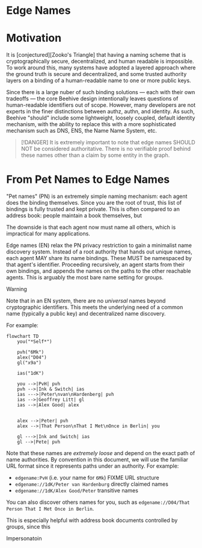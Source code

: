 # Edge Names

# Motivation

It is [conjectured][Zooko's Triangle] that having a naming scheme that is cryptographically secure, decentralized, and human readable is impossible. To work around this, many systems have adopted a layered approach where the ground truth is secure and decentralized, and some trusted authority layers on a binding of a human-readable name to one or more public keys.

Since there is a large nuber of such binding solutions — each with their own tradeoffs — the core Beehive design intentionally leaves questions of human-readable identifiers out of scope. However, many developers are not experts in the finer distinctions between authz, authn, and identity. As such, Beehive "should" include some lightweight, loosely coupled, default identity mechanism, with the ability to replace this with a more sophisticated mechanism such as DNS, ENS, the Name Name System, etc.

> [!DANGER]
> It is extremely important to note that edge names SHOULD NOT be considered authoritative. There is no verifiable proof behind these names other than a claim by some entity in the graph.

# From Pet Names to Edge Names

"Pet names" (PN) is an extremely simple naming mechanism: each agent does the binding themselves. Since you are the root of trust, this list of bindings is fully trusted and kept private. This is often compared to an address book: people maintain a book themselves, but 

The downside is that each agent now must name all others, which is impractical for many applications.

Edge names (EN) relax the PN privacy restriction to gain a minimalist name discovery system. Instead of a root authority that hands out unique names, each agent MAY share its name bindings. These MUST be namespaced by that agent's identifier. Proceeding recursively, an agent starts from their own bindings, and appends the names on the paths to the other reachable agents. This is arguably the most bare name setting for groups.

> [!WARNING]
> Note that in an EN system, there are no _universal_ names beyond cryptographic identifiers. This meets the underlying need of a common name (typically a public key) and decentralized name discovery.

For example:

```mermaid
flowchart TD
    you("*Self*")

    pvh("6Mk")
    alex("D04")
    gl("x9a")

    ias("1dK")

    you -->|PvH| pvh
    pvh -->|Ink & Switch| ias
    ias --->|Peter\nvan\nHardenberg| pvh
    ias -->|Geoffrey Litt| gl
    ias -->|Alex Good| alex


    alex -->|Peter| pvh
    alex -->|That Person\nThat I Met\nOnce in Berlin| you

    gl --->|Ink and Switch| ias
    gl -->|Pete| pvh
```


Note that these names are _extremely loose_ and depend on the exact path of name authorities. By convention in this document, we will use the familiar URL format since it represents paths under an authority. For example:

* `edgename:PvH` (i.e. your name for `6Mk`) FIXME URL structure
* `edgename://1dK/Peter van Hardenburg` directly claimed names
* `edgename://1dK/Alex Good/Peter` transitive names

You can also discover others names for you, such as `edgename://D04/That Person That I Met Once in Berlin`.

This is especially helpful with address book documents controlled by groups, since this 

Impersonatoin



